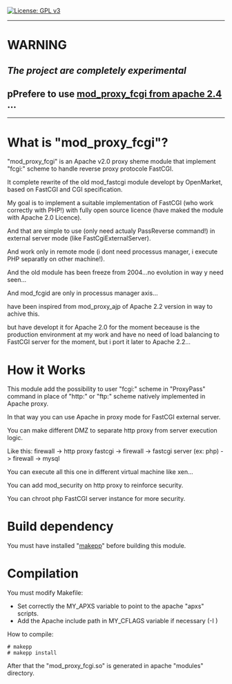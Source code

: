 [![License: GPL v3](https://img.shields.io/badge/License-GPL%20v3-blue.svg)](http://www.gnu.org/licenses/gpl-3.0)

--------

# WARNING
## _The project are completely experimental_
## pPrefere to use [mod_proxy_fcgi from apache 2.4](https://httpd.apache.org/docs/2.4/mod/mod_proxy_fcgi.html) ...

--------

# What is "mod_proxy_fcgi"?

"mod_proxy_fcgi" is an Apache v2.0 proxy sheme module that implement "fcgi:" scheme to handle reverse proxy protocole FastCGI.

It complete rewrite of the old mod_fastcgi module developt by OpenMarket, based on FastCGI and CGI specification.

My goal is to implement a suitable implementation of FastCGI (who work correctly with PHP!) with fully open source licence (have maked the module with Apache 2.0 Licence).

And that are simple to use (only need actualy PassReverse command!) in external server mode (like FastCgiExternalServer).

And work only in remote mode (i dont need processus manager, i execute PHP separatly on other machine!).

And the old module has been freeze from 2004...no evolution in way y need seen...

And mod_fcgid are only in processus manager axis...

have been inspired from mod_proxy_ajp of Apache 2.2 version in way to achive this.

but have developt it for Apache 2.0 for the moment beceause is the production environment at my work and have no need of load balancing to FastCGI server for the moment, but i port it later to Apache 2.2...

# How it Works

This module add the possibility to user "fcgi:" scheme in "ProxyPass" command in place of "http:" or "ftp:" scheme natively implemented in Apache proxy.

In that way you can use Apache in proxy mode for FastCGI external server.

You can make different DMZ to separate http proxy from server execution logic.

Like this:
firewall -> http proxy fastcgi -> firewall -> fastcgi server (ex: php) -> firewall -> mysql

You can execute all this one in different virtual machine like xen...

You can add mod_security on http proxy to reinforce security.

You can chroot php FastCGI server instance for more security.

# Build dependency

You must have installed "[makepp](http://makepp.sourceforge.net/)" before building this module.

# Compilation

You must modify Makefile:
- Set correctly the MY_APXS variable to point to the apache "apxs" scripts.
- Add the Apache include path  in MY_CFLAGS variable if necessary (-I <apache includes path>)

How to compile:

    # makepp
    # makepp install


After that the "mod_proxy_fcgi.so" is generated in apache "modules" directory.
